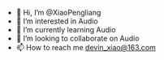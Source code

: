 - 👋 Hi, I’m @XiaoPengliang
- 👀 I’m interested in Audio
- 🌱 I’m currently learning Audio
- 💞️ I’m looking to collaborate on Audio
- 📫 How to reach me devin_xiao@163.com

<!---
XiaoPengliang/XiaoPengliang is a ✨ special ✨ repository because its `README.md` (this file) appears on your GitHub profile.
You can click the Preview link to take a look at your changes.
--->
